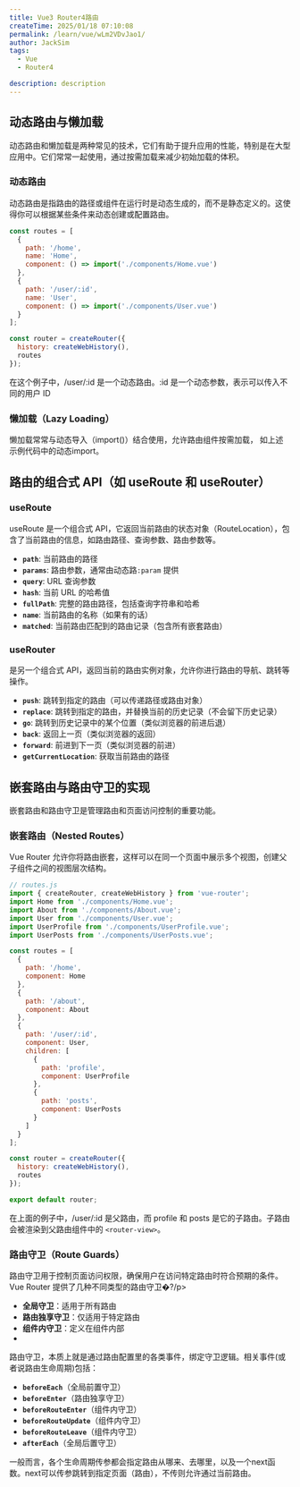 ```yaml
---
title: Vue3 Router4路由
createTime: 2025/01/18 07:10:08
permalink: /learn/vue/wLm2VDvJao1/
author: JackSim
tags:
  - Vue
  - Router4

description: description
---
```


## 动态路由与懒加载

动态路由和懒加载是两种常见的技术，它们有助于提升应用的性能，特别是在大型应用中。它们常常一起使用，通过按需加载来减少初始加载的体积。

### 动态路由

动态路由是指路由的路径或组件在运行时是动态生成的，而不是静态定义的。这使得你可以根据某些条件来动态创建或配置路由。
```JavaScript
const routes = [
  {
    path: '/home',
    name: 'Home',
    component: () => import('./components/Home.vue')
  },
  {
    path: '/user/:id',
    name: 'User',
    component: () => import('./components/User.vue')
  }
];

const router = createRouter({
  history: createWebHistory(),
  routes
});
```
在这个例子中，/user/:id 是一个动态路由。:id 是一个动态参数，表示可以传入不同的用户 ID

### 懒加载（Lazy Loading）

懒加载常常与动态导入（import()）结合使用，允许路由组件按需加载， 如上述示例代码中的动态import。

## 路由的组合式 API（如 useRoute 和 useRouter）

### useRoute

useRoute 是一个组合式 API，它返回当前路由的状态对象（RouteLocation），包含了当前路由的信息，如路由路径、查询参数、路由参数等。

*   **`path`**: 当前路由的路径
*   **`params`**: 路由参数，通常由动态路`:param` 提供
*   **`query`**: URL 查询参数
*   **`hash`**: 当前 URL 的哈希值
*   **`fullPath`**: 完整的路由路径，包括查询字符串和哈希
*   **`name`**: 当前路由的名称（如果有的话）
*   **`matched`**: 当前路由匹配到的路由记录（包含所有嵌套路由）

### useRouter

是另一个组合式 API，返回当前的路由实例对象，允许你进行路由的导航、跳转等操作。

*   **`push`**: 跳转到指定的路由（可以传递路径或路由对象）
*   **`replace`**: 跳转到指定的路由，并替换当前的历史记录（不会留下历史记录）
*   **`go`**: 跳转到历史记录中的某个位置（类似浏览器的前进后退）
*   **`back`**: 返回上一页（类似浏览器的返回）
*   **`forward`**: 前进到下一页（类似浏览器的前进）
*   **`getCurrentLocation`**: 获取当前路由的路径


## 嵌套路由与路由守卫的实现

嵌套路由和路由守卫是管理路由和页面访问控制的重要功能。

### 嵌套路由（Nested Routes）

Vue Router 允许你将路由嵌套，这样可以在同一个页面中展示多个视图，创建父子组件之间的视图层次结构。
```JavaScript
// routes.js
import { createRouter, createWebHistory } from 'vue-router';
import Home from './components/Home.vue';
import About from './components/About.vue';
import User from './components/User.vue';
import UserProfile from './components/UserProfile.vue';
import UserPosts from './components/UserPosts.vue';

const routes = [
  {
    path: '/home',
    component: Home
  },
  {
    path: '/about',
    component: About
  },
  {
    path: '/user/:id',
    component: User,
    children: [
      {
        path: 'profile',
        component: UserProfile
      },
      {
        path: 'posts',
        component: UserPosts
      }
    ]
  }
];

const router = createRouter({
  history: createWebHistory(),
  routes
});

export default router;
```
在上面的例子中，/user/:id 是父路由，而 profile 和 posts 是它的子路由。子路由会被渲染到父路由组件中的 `<router-view>`。


### 路由守卫（Route Guards）

路由守卫用于控制页面访问权限，确保用户在访问特定路由时符合预期的条件。Vue Router 提供了几种不同类型的路由守卫�?/p>

*   **全局守卫**：适用于所有路由
*   **路由独享守卫**：仅适用于特定路由
*   **组件内守卫**：定义在组件内部
*   
路由守卫，本质上就是通过路由配置里的各类事件，绑定守卫逻辑。相关事件(或者说路由生命周期)包括：

*   **`beforeEach`**（全局前置守卫）
*   **`beforeEnter`**（路由独享守卫）
*   **`beforeRouteEnter`**（组件内守卫）
*   **`beforeRouteUpdate`**（组件内守卫）
*   **`beforeRouteLeave`**（组件内守卫）
*   **`afterEach`**（全局后置守卫）
  
一般而言，各个生命周期传参都会指定路由从哪来、去哪里，以及一个next函数。next可以传参跳转到指定页面（路由），不传则允许通过当前路由。



